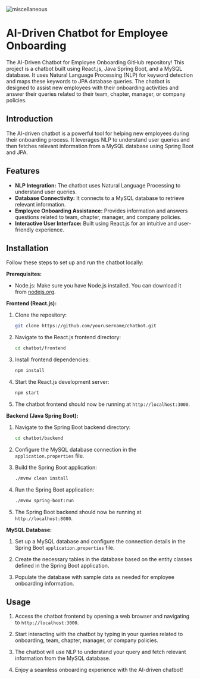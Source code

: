 ![miscellaneous](https://github.com/KRPoojari/AIChatBot/assets/26119044/72f1d79c-4976-46f1-8e6d-925943afe1a8|width=100px)


# AI-Driven Chatbot for Employee Onboarding

The AI-Driven Chatbot for Employee Onboarding GitHub repository! This project is a chatbot built using React.js, Java Spring Boot, and a MySQL database. It uses Natural Language Processing (NLP) for keyword detection and maps these keywords to JPA database queries. The chatbot is designed to assist new employees with their onboarding activities and answer their queries related to their team, chapter, manager, or company policies.

## Introduction

The AI-driven chatbot is a powerful tool for helping new employees during their onboarding process. It leverages NLP to understand user queries and then fetches relevant information from a MySQL database using Spring Boot and JPA.

## Features

- **NLP Integration:** The chatbot uses Natural Language Processing to understand user queries.
- **Database Connectivity:** It connects to a MySQL database to retrieve relevant information.
- **Employee Onboarding Assistance:** Provides information and answers questions related to team, chapter, manager, and company policies.
- **Interactive User Interface:** Built using React.js for an intuitive and user-friendly experience.

## Installation

Follow these steps to set up and run the chatbot locally:

**Prerequisites:**

- Node.js: Make sure you have Node.js installed. You can download it from [nodejs.org](https://nodejs.org/).

**Frontend (React.js):**

1. Clone the repository:

   ```bash
   git clone https://github.com/yourusername/chatbot.git
   ```

2. Navigate to the React.js frontend directory:

   ```bash
   cd chatbot/frontend
   ```

3. Install frontend dependencies:

   ```bash
   npm install
   ```

4. Start the React.js development server:

   ```bash
   npm start
   ```

5. The chatbot frontend should now be running at `http://localhost:3000`.

**Backend (Java Spring Boot):**

1. Navigate to the Spring Boot backend directory:

   ```bash
   cd chatbot/backend
   ```

2. Configure the MySQL database connection in the `application.properties` file.

3. Build the Spring Boot application:

   ```bash
   ./mvnw clean install
   ```

4. Run the Spring Boot application:

   ```bash
   ./mvnw spring-boot:run
   ```

5. The Spring Boot backend should now be running at `http://localhost:8080`.

**MySQL Database:**

1. Set up a MySQL database and configure the connection details in the Spring Boot `application.properties` file.

2. Create the necessary tables in the database based on the entity classes defined in the Spring Boot application.

3. Populate the database with sample data as needed for employee onboarding information.

## Usage

1. Access the chatbot frontend by opening a web browser and navigating to `http://localhost:3000`.

2. Start interacting with the chatbot by typing in your queries related to onboarding, team, chapter, manager, or company policies.

3. The chatbot will use NLP to understand your query and fetch relevant information from the MySQL database.

4. Enjoy a seamless onboarding experience with the AI-driven chatbot!

